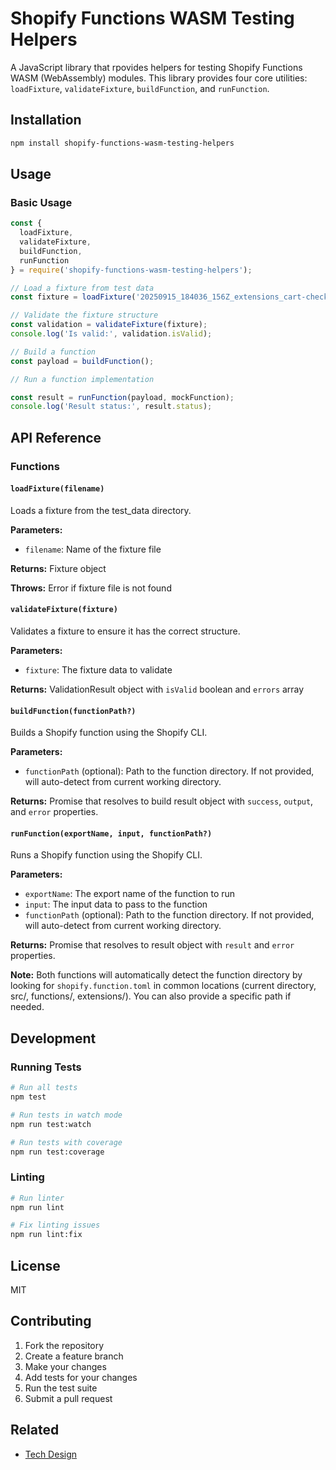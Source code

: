 # Shopify Functions WASM Testing Helpers

A JavaScript library that rpovides helpers for testing Shopify Functions WASM (WebAssembly) modules. This library provides four core utilities: `loadFixture`, `validateFixture`, `buildFunction`, and `runFunction`.

## Installation

```bash
npm install shopify-functions-wasm-testing-helpers
```

## Usage

### Basic Usage

```javascript
const {
  loadFixture,
  validateFixture,
  buildFunction,
  runFunction
} = require('shopify-functions-wasm-testing-helpers');

// Load a fixture from test data
const fixture = loadFixture('20250915_184036_156Z_extensions_cart-checkout-validation_ba711d.json');

// Validate the fixture structure
const validation = validateFixture(fixture);
console.log('Is valid:', validation.isValid);

// Build a function
const payload = buildFunction();

// Run a function implementation

const result = runFunction(payload, mockFunction);
console.log('Result status:', result.status);
```

## API Reference

### Functions

#### `loadFixture(filename)`
Loads a fixture from the test_data directory.

**Parameters:**
- `filename`: Name of the fixture file

**Returns:** Fixture object

**Throws:** Error if fixture file is not found

#### `validateFixture(fixture)`
Validates a fixture to ensure it has the correct structure.

**Parameters:**
- `fixture`: The fixture data to validate

**Returns:** ValidationResult object with `isValid` boolean and `errors` array

#### `buildFunction(functionPath?)`
Builds a Shopify function using the Shopify CLI.

**Parameters:**
- `functionPath` (optional): Path to the function directory. If not provided, will auto-detect from current working directory.

**Returns:** Promise that resolves to build result object with `success`, `output`, and `error` properties.

#### `runFunction(exportName, input, functionPath?)`
Runs a Shopify function using the Shopify CLI.

**Parameters:**
- `exportName`: The export name of the function to run
- `input`: The input data to pass to the function
- `functionPath` (optional): Path to the function directory. If not provided, will auto-detect from current working directory.

**Returns:** Promise that resolves to result object with `result` and `error` properties.

**Note:** Both functions will automatically detect the function directory by looking for `shopify.function.toml` in common locations (current directory, src/, functions/, extensions/). You can also provide a specific path if needed.

## Development

### Running Tests

```bash
# Run all tests
npm test

# Run tests in watch mode
npm run test:watch

# Run tests with coverage
npm run test:coverage
```

### Linting

```bash
# Run linter
npm run lint

# Fix linting issues
npm run lint:fix
```

## License

MIT

## Contributing

1. Fork the repository
2. Create a feature branch
3. Make your changes
4. Add tests for your changes
5. Run the test suite
6. Submit a pull request

## Related

- [Tech Design](https://docs.google.com/document/d/1nmJge_seHPgJlzYgux6S90NEVPcYgn9uqimx9AXP_m8/edit?tab=t.0#heading=h.9zotah988fq7)
